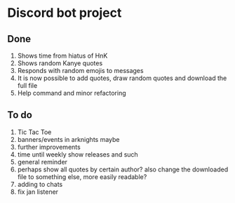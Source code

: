 # Discord bot project

## Done

1. Shows time from hiatus of HnK
2. Shows random Kanye quotes
3. Responds with random emojis to messages
4. It is now possible to add quotes, draw random quotes and download the full file
5. Help command and minor refactoring

## To do

1. Tic Tac Toe
2. banners/events in arknights maybe
3. further improvements
4. time until weekly show releases and such
5. general reminder
6. perhaps show all quotes by certain author? also change the downloaded file to something else, more easily readable?
7. adding to chats
8. fix jan listener
